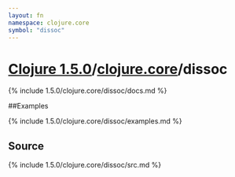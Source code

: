 ```yaml
---
layout: fn
namespace: clojure.core
symbol: "dissoc"
---
```


# [Clojure 1.5.0](../../)/[clojure.core](../)/dissoc

{% include 1.5.0/clojure.core/dissoc/docs.md %}

##Examples

{% include 1.5.0/clojure.core/dissoc/examples.md %}
## Source
{% include 1.5.0/clojure.core/dissoc/src.md %}

